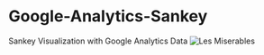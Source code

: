 # Google-Analytics-Sankey
Sankey Visualization with Google Analytics Data
![Les Miserables](https://github.com/imranec/Google-Analytics-Sankey/blob/master/sankey.png)
